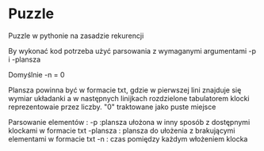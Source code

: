 # Puzzle
Puzzle w pythonie na zasadzie rekurencji

By wykonać kod potrzeba użyć parsowania z wymaganymi argumentami -p i -plansza

Domyślnie -n = 0

Plansza powinna być w formacie txt, gdzie w pierwszej lini znajduje się wymiar układanki a w następnych linijkach rozdzielone tabulatorem klocki reprezentowaie przez liczby.
"0" traktowane jako puste miejsce

Parsowanie elementów : 
-p :plansza ułożona w inny sposób z dostępnymi klockami w formacie txt 
-plansza : plansza do ułożenia z brakującymi elementami w formacie txt
-n : czas pomiędzy każdym włożeniem klocka
